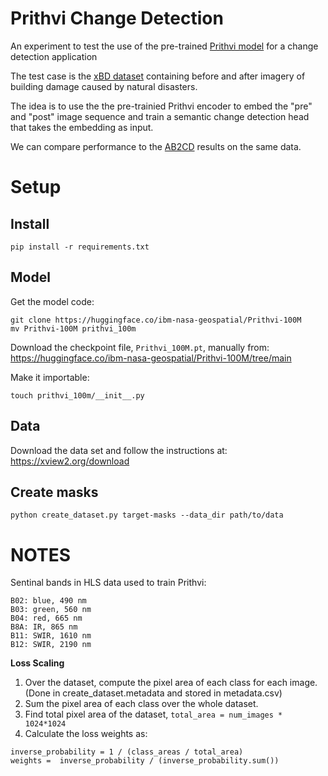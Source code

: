 # Prithvi Change Detection

An experiment to test the use of the pre-trained [Prithvi model](https://huggingface.co/ibm-nasa-geospatial) for a change detection application

The test case is the [xBD dataset](https://arxiv.org/abs/1911.09296) containing before and after imagery of building damage caused by natural disasters.

The idea is to use the the pre-trainied Prithvi encoder to embed the "pre" and "post" image sequence and train a semantic change detection head that takes the embedding as input.

We can compare performance to the [AB2CD](https://arxiv.org/abs/2309.01066) results on the same data.


# Setup

## Install

    pip install -r requirements.txt

## Model

Get the model code:

    git clone https://huggingface.co/ibm-nasa-geospatial/Prithvi-100M
    mv Prithvi-100M prithvi_100m

Download the checkpoint file, `Prithvi_100M.pt`, manually from: https://huggingface.co/ibm-nasa-geospatial/Prithvi-100M/tree/main 

Make it importable:

    touch prithvi_100m/__init__.py

## Data

Download the data set and follow the instructions at: https://xview2.org/download


## Create masks

    python create_dataset.py target-masks --data_dir path/to/data

# NOTES

Sentinal bands in HLS data used to train Prithvi:

```
B02: blue, 490 nm
B03: green, 560 nm
B04: red, 665 nm
B8A: IR, 865 nm
B11: SWIR, 1610 nm
B12: SWIR, 2190 nm
```

**Loss Scaling**
1. Over the dataset, compute the pixel area of each class for each image. (Done in create_dataset.metadata and stored in metadata.csv)
2. Sum the pixel area of each class over the whole dataset.
3. Find total pixel area of the dataset, `total_area = num_images * 1024*1024`
4. Calculate the loss weights as:
```
inverse_probability = 1 / (class_areas / total_area)
weights =  inverse_probability / (inverse_probability.sum())
```